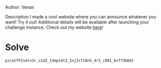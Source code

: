 Author: Venax

Description
I made a cool website where you can announce whatever you want! Try it out!
Additional details will be available after launching your challenge instance.
Check out my website [here](http://rescued-float.picoctf.net:59782/)!

# Solve
`picoCTF{s4rv3r_s1d3_t3mp14t3_1nj3ct10n5_4r3_c001_bcf73b04}`
